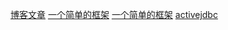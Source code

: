 [博客文章](https://www.marcobehler.com/guides/java-databases)
[一个简单的框架](https://github.com/BriteSnow/j8ql)
[一个简单的框架](https://github.com/dromara/easy-query)
[activejdbc](https://www.baeldung.com/active-jdbc)